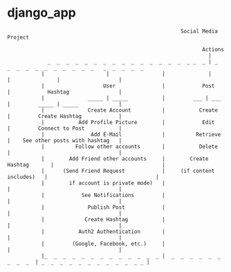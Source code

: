# django_app
                                                            Social Media Project

                                                                   Actions
                                                                     |
                 _  _  _  _  _  _  _  _  _  _  _  _  _  _  _  _ _  _ | _   _  _  _  _  _  _  _  _  _  _   _  _  _  _  _  
               |                    |                 |              |              |               |                   |
               |                   User               |            Post             |            Hashtag                |
               |              _____ | _____           |         ___ | ___           |         _____ | _____             |
               |              Create Account          |           Create            |         Create Hashtag            |
               |           Add Profile Picture        |            Edit             |         Connect to Post           |
               |               Add E-Mail             |          Retrieve           |    See other posts with hashtag   |
               |          Follow other accounts       |           Delete            |                                   |
               |        Add Friend other accounts     |        Create Hashtag       |                                   |
               |      (Send Friend Request            |     (if content includes)   |                                   |
               |        if account is private mode)   |                             |                                   |
               |            See Notifications         |                             |                                   |
               |              Publish Post            |                             |                                   |
               |             Create Hashtag           |                             |                                   |
               |           Auth2 Authentication       |                             |                                   |
               |         (Google, Facebook, etc.)     |                             |                                   |
               |_  _  _  _  _  _  _  _  _  _  _  _  _ |  _  _  _  _  _  _  _  _  _  | _  _  _  _  _  _  _  _  _  _  _ _ |
